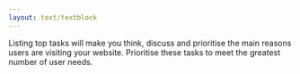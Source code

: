 ```yaml
---
layout: text/textblock
---
```

Listing top tasks will make you think, discuss and prioritise the main reasons users are visiting your website. Prioritise these tasks to meet the greatest number of user needs.
